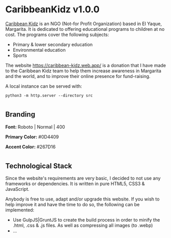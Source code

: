 # CaribbeanKidz v1.0.0

[Caribbean Kidz](https://caribbean-kidz.web.app/) is an NGO (Not-for Profit Organization) based in El Yaque, Margarita. It is dedicated to offering educational programs to children at no cost. The programs cover the following subjects: 

- Primary & lower secondary education
- Environmental education
- Sports


The website 
https://caribbean-kidz.web.app/ is a donation that I have made to the Caribbean Kidz team to help them increase awareness in Margarita and the world, and to improve their online presence for fund-raising.

A local instance can be served with:

`python3 -m http.server --directory src`

#
## Branding

**Font:** Roboto | Normal | 400

**Primary Color:** #0D4409

**Accent Color:** #267D16


#
## Technological Stack

Since the website's requirements are very basic, I decided to not use any frameworks or dependencies. It is written in pure HTML5, CSS3 & JavaScript.

Anybody is free to use, adapt and/or upgrade this website. If you wish to help improve it and have the time to do so, the following can be implemented:

- Use GulpJS|GruntJS to create the build process in order to minify the .html, .css & .js files. As well as compressing all images (to .webp)
- ...